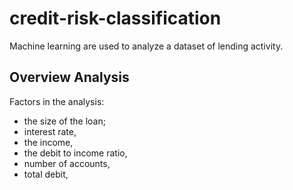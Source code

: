 # credit-risk-classification

Machine learning are used to analyze a dataset of lending activity.

## Overview Analysis

Factors in the analysis:
  - the size of the loan;
  - interest rate,
  - the income,
  - the debit to income ratio,
  - number of accounts,
  - total debit,

